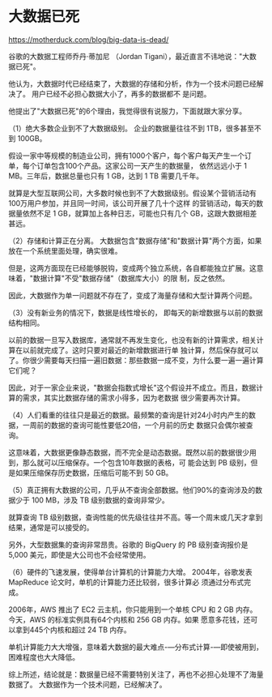 # 大数据已死


<https://motherduck.com/blog/big-data-is-dead/>

谷歌的大数据工程师乔丹·蒂加尼 （Jordan Tigani），最近直言不讳地说："大数据已死"。

他认为，大数据时代已经结束了，大数据的存储和分析，作为一个技术问题已经解决了。 用户已经不必担心数据大小了，再多的数据都不
是问题。

他提出了"大数据已死"的6个理由，我觉得很有说服力，下面就跟大家分享。

（1）绝大多数企业到不了大数据级别。 企业的数据量往往不到 1TB，很多甚至不到 100GB。

假设一家中等规模的制造业公司，拥有1000个客户，每个客户每天产生一个订单，每个订单包含100个产品。这家公司一天产生的数据量，
依然远远小于 1 MB。三年后，数据总量也只有 1 GB，达到 1 TB 需要几千年。

就算是大型互联网公司，大多数时候也到不了大数据级别。假设某个营销活动有100万用户参加，并且同一时间，该公司开展了几十个这样
的营销活动，每天的数据量依然不足 1 GB，就算加上各种日志，可能也只有几个 GB，这跟大数据相差甚远。

（2）存储和计算正在分离。 大数据包含"数据存储"和"数据计算"两个方面，如果放在一个系统里面处理，确实很难。

但是，这两方面现在已经能够脱钩，变成两个独立系统，各自都能独立扩展。这意味着，"数据计算"不受"数据存储"（数据库大小）的限
制，反之依然。

因此，大数据作为单一问题就不存在了，变成了海量存储和大型计算两个问题。

（3）没有新业务的情况下，数据是线性增长的， 即每天的新增数据与以前的数据结构相同。

以前的数据一旦写入数据库，通常就不再发生变化，也没有新的计算需求，相关计算在以前就完成了。这时只要对最近的新增数据进行单
独计算，然后保存就可以了。你很少需要每天扫描一遍旧数据：那些数据一成不变，为什么要一遍一遍计算它们呢？

因此，对于一家企业来说，"数据会指数式增长"这个假设并不成立。而且，数据计算的需求，其实比数据存储的需求小得多，因为老数据
很少需要再次计算。

（4）人们看重的往往只是最近的数据。最频繁的查询是针对24小时内产生的数据，一周前的数据的查询可能性要低20倍，一个月前的历史
数据只会偶尔被查询。

这意味着，大数据更像静态数据，而不完全是动态数据。既然以前的数据很少用到，那么就可以压缩保存。一个包含10年数据的表格，可
能会达到 PB 级别，但是如果压缩保存历史数据，压缩后可能不到 50 GB。

（5）真正拥有大数据的公司，几乎从不查询全部数据。他们90%的查询涉及的数据少于 100 MB，涉及 TB 级别数据的查询非常少。

就算查询 TB 级别数据，查询性能的优先级往往并不高。等一个周末或几天才拿到结果，通常是可以接受的。

另外，大型数据集的查询非常昂贵。谷歌的 BigQuery 的 PB 级别查询报价是 5,000 美元，即使是大公司也不会经常使用。

（6）硬件的飞速发展，使得单台计算机的计算能力大增。 2004年，谷歌发表 MapReduce 论文时，单机的计算能力还比较弱，很多计算必
须通过分布式完成。

2006年，AWS 推出了 EC2 云主机，你只能用到一个单核 CPU 和 2 GB 内存。今天，AWS 的标准实例具有64个内核和 256 GB 内存。如果
愿意多花钱，还可以拿到445个内核和超过 24 TB 内存。

单机计算能力大大增强，意味着大数据的最大难点-&#x2014;分布式计算-&#x2014;即使被用到，困难程度也大大降低。

综上所述，结论就是：数据量已经不需要特别关注了，再也不必担心处理不了海量数据了。 大数据作为一个技术问题，已经解决了。

